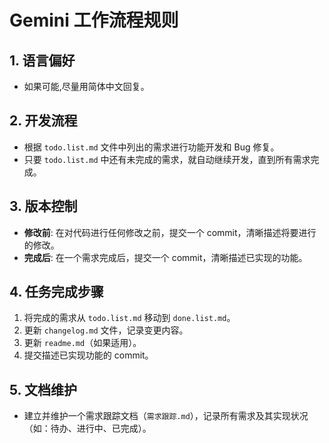 # Gemini 工作流程规则

## 1. 语言偏好
- 如果可能,尽量用简体中文回复。

## 2. 开发流程
- 根据 `todo.list.md` 文件中列出的需求进行功能开发和 Bug 修复。
- 只要 `todo.list.md` 中还有未完成的需求，就自动继续开发，直到所有需求完成。

## 3. 版本控制
- **修改前**: 在对代码进行任何修改之前，提交一个 commit，清晰描述将要进行的修改。
- **完成后**: 在一个需求完成后，提交一个 commit，清晰描述已实现的功能。

## 4. 任务完成步骤
1. 将完成的需求从 `todo.list.md` 移动到 `done.list.md`。
2. 更新 `changelog.md` 文件，记录变更内容。
3. 更新 `readme.md`（如果适用）。
4. 提交描述已实现功能的 commit。

## 5. 文档维护
- 建立并维护一个需求跟踪文档（`需求跟踪.md`），记录所有需求及其实现状况（如：待办、进行中、已完成）。

